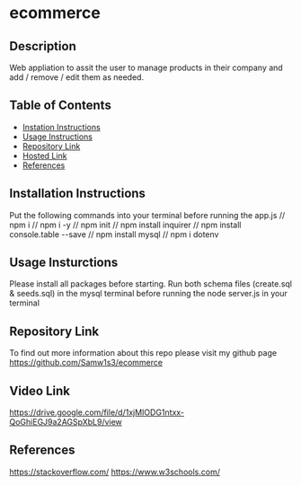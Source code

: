 # ecommerce

## Description
Web appliation to assit the user to manage products in their company and add / remove / edit them as needed.
## Table of Contents
- [Instation Instructions](#installation-instructions)
- [Usage Instructions](#usage-instructions)
- [Repository Link](#repository-link)
- [Hosted Link](#hosted-link) 
- [References](#references)

## Installation Instructions
Put the following commands into your terminal before running the app.js
// npm i
// npm i -y
// npm init
//  npm install inquirer
// npm install console.table --save
// npm install mysql
// npm i dotenv

## Usage Insturctions

Please install all packages before starting. Run both schema files (create.sql & seeds.sql) in the mysql terminal before running the node server.js in your terminal 

## Repository Link
To find out more information about this repo please visit my github page https://github.com/Samw1s3/ecommerce

## Video Link
https://drive.google.com/file/d/1xjMIODG1ntxx-QoGhiEGJ9a2AGSpXbL9/view

## References
https://stackoverflow.com/
https://www.w3schools.com/